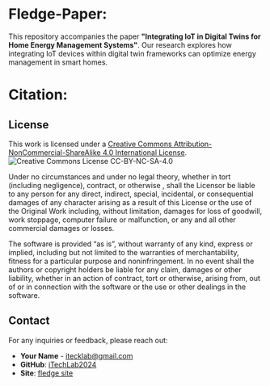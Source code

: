 # Fledge-Paper: 
This repository accompanies the paper **"Integrating IoT in Digital Twins for Home Energy Management Systems"**. Our research explores how integrating IoT devices within digital twin frameworks can optimize energy management in smart homes.

# Citation:

## License
This work is licensed under a [Creative Commons Attribution-NonCommercial-ShareAlike 4.0 International License](http://creativecommons.org/licenses/by-nc-sa/4.0/).
![Creative Commons License CC-BY-NC-SA-4.0](https://i.creativecommons.org/l/by-nc-sa/4.0/88x31.png)

Under no circumstances and under no legal theory, whether in tort (including negligence), contract, or otherwise , shall the Licensor be liable to any person for any direct, indirect, special, incidental, or consequential damages of any character arising as a result of this License or the use of the Original Work including, without limitation, damages for loss of goodwill, work stoppage, computer failure or malfunction, or any and all other commercial damages or losses.

The software is provided “as is”, without warranty of any kind, express or implied, including but not limited to the warranties of merchantability, fitness for a particular purpose and noninfringement. In no event shall the authors or copyright holders be liable for any claim, damages or other liability, whether in an action of contract, tort or otherwise, arising from, out of or in connection with the software or the use or other dealings in the software.

## Contact

For any inquiries or feedback, please reach out:

- **Your Name** - [itecklab@gmail.com](mailto:itecklab@gmail.com)
- **GitHub**: [iTechLab2024](https://github.com/iTechLab2024)
- **Site**: [fledge site](https://fledge.ihu.gr/)
